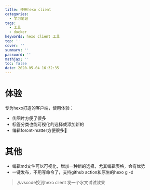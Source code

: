 ```yaml
---
title: 使用hexo client
categories:
  - 学习笔记
tags:
  - 工具
  - docker
keywords: hexo client 工具
top: ''
cover: ''
summary: ''
password: ''
mathjax: ''
toc: false
date: 2020-05-04 16:32:35
---
```


# 体验

专为hexo打造的客户端，使用体验：

- 传图片方便了很多
- 标签分类也能可视化的选择或添加新的
- 编辑foront-matter方便很多🤣

# 其他

- 编辑md文件可以可视化，增加一种新的选择，尤其编辑表格，会有优势
- 一键发布，不用写命令了，支持github action和原生的hexo g -d

> 从vscode换到hexo client 发一个水文试试效果